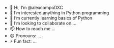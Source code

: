 - 👋 Hi, I’m @alexcampoDXC
- 👀 I’m interested anything in Python programming
- 🌱 I’m currently learning basics of Python
- 💞️ I’m looking to collaborate on ...
- 📫 How to reach me ...
- 😄 Pronouns: ...
- ⚡ Fun fact: ...

<!---
alexcampoDXC/alexcampoDXC is a ✨ special ✨ repository because its `README.md` (this file) appears on your GitHub profile.
You can click the Preview link to take a look at your changes.
--->
